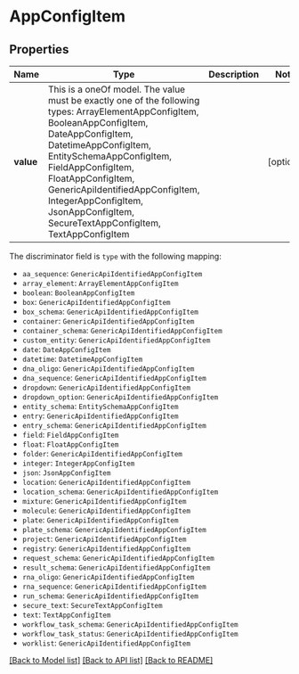 # AppConfigItem



## Properties
Name | Type | Description | Notes
------------ | ------------- | ------------- | -------------
**value** | This is a oneOf model. The value must be exactly one of the following types: ArrayElementAppConfigItem, BooleanAppConfigItem, DateAppConfigItem, DatetimeAppConfigItem, EntitySchemaAppConfigItem, FieldAppConfigItem, FloatAppConfigItem, GenericApiIdentifiedAppConfigItem, IntegerAppConfigItem, JsonAppConfigItem, SecureTextAppConfigItem, TextAppConfigItem |  | [optional] 

The discriminator field is `type` with the following mapping:
 - `aa_sequence`: `GenericApiIdentifiedAppConfigItem`
 - `array_element`: `ArrayElementAppConfigItem`
 - `boolean`: `BooleanAppConfigItem`
 - `box`: `GenericApiIdentifiedAppConfigItem`
 - `box_schema`: `GenericApiIdentifiedAppConfigItem`
 - `container`: `GenericApiIdentifiedAppConfigItem`
 - `container_schema`: `GenericApiIdentifiedAppConfigItem`
 - `custom_entity`: `GenericApiIdentifiedAppConfigItem`
 - `date`: `DateAppConfigItem`
 - `datetime`: `DatetimeAppConfigItem`
 - `dna_oligo`: `GenericApiIdentifiedAppConfigItem`
 - `dna_sequence`: `GenericApiIdentifiedAppConfigItem`
 - `dropdown`: `GenericApiIdentifiedAppConfigItem`
 - `dropdown_option`: `GenericApiIdentifiedAppConfigItem`
 - `entity_schema`: `EntitySchemaAppConfigItem`
 - `entry`: `GenericApiIdentifiedAppConfigItem`
 - `entry_schema`: `GenericApiIdentifiedAppConfigItem`
 - `field`: `FieldAppConfigItem`
 - `float`: `FloatAppConfigItem`
 - `folder`: `GenericApiIdentifiedAppConfigItem`
 - `integer`: `IntegerAppConfigItem`
 - `json`: `JsonAppConfigItem`
 - `location`: `GenericApiIdentifiedAppConfigItem`
 - `location_schema`: `GenericApiIdentifiedAppConfigItem`
 - `mixture`: `GenericApiIdentifiedAppConfigItem`
 - `molecule`: `GenericApiIdentifiedAppConfigItem`
 - `plate`: `GenericApiIdentifiedAppConfigItem`
 - `plate_schema`: `GenericApiIdentifiedAppConfigItem`
 - `project`: `GenericApiIdentifiedAppConfigItem`
 - `registry`: `GenericApiIdentifiedAppConfigItem`
 - `request_schema`: `GenericApiIdentifiedAppConfigItem`
 - `result_schema`: `GenericApiIdentifiedAppConfigItem`
 - `rna_oligo`: `GenericApiIdentifiedAppConfigItem`
 - `rna_sequence`: `GenericApiIdentifiedAppConfigItem`
 - `run_schema`: `GenericApiIdentifiedAppConfigItem`
 - `secure_text`: `SecureTextAppConfigItem`
 - `text`: `TextAppConfigItem`
 - `workflow_task_schema`: `GenericApiIdentifiedAppConfigItem`
 - `workflow_task_status`: `GenericApiIdentifiedAppConfigItem`
 - `worklist`: `GenericApiIdentifiedAppConfigItem`



[[Back to Model list]](../README.md#models) [[Back to API list]](../README.md#api-endpoints) [[Back to README]](../README.md)


